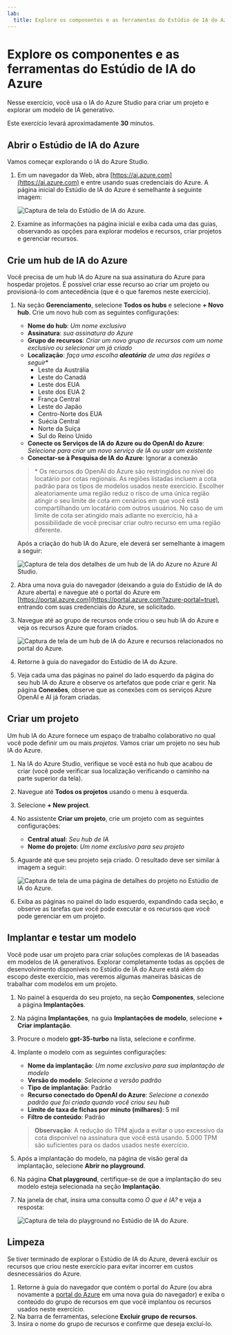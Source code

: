 ```yaml
---
lab:
  title: Explore os componentes e as ferramentas do Estúdio de IA do Azure
---
```


# Explore os componentes e as ferramentas do Estúdio de IA do Azure

Nesse exercício, você usa o IA do Azure Studio para criar um projeto e explorar um modelo de IA generativo.

Este exercício levará aproximadamente **30** minutos.

## Abrir o Estúdio de IA do Azure

Vamos começar explorando o IA do Azure Studio.

1. Em um navegador da Web, abra [https://ai.azure.com](https://ai.azure.com) e entre usando suas credenciais do Azure. A página inicial do Estúdio de IA do Azure é semelhante à seguinte imagem:

    ![Captura de tela do Estúdio de IA do Azure.](./media/azure-ai-studio-home.png)

1. Examine as informações na página inicial e exiba cada uma das guias, observando as opções para explorar modelos e recursos, criar projetos e gerenciar recursos.

## Crie um hub de IA do Azure

Você precisa de um hub IA do Azure na sua assinatura do Azure para hospedar projetos. É possível criar esse recurso ao criar um projeto ou provisioná-lo com antecedência (que é o que faremos neste exercício).

1. Na seção **Gerenciamento**, selecione **Todos os hubs** e selecione **+ Novo hub**. Crie um novo hub com as seguintes configurações:
    - **Nome do hub**: *Um nome exclusivo*
    - **Assinatura**: *sua assinatura do Azure*
    - **Grupo de recursos**: *Criar um novo grupo de recursos com um nome exclusivo ou selecionar um já criado*
    - **Localização**: *faça uma escolha **aleatória** de uma das regiões a seguir*\*
        - Leste da Austrália
        - Leste do Canadá
        - Leste dos EUA
        - Leste dos EUA 2
        - França Central
        - Leste do Japão
        - Centro-Norte dos EUA
        - Suécia Central
        - Norte da Suíça
        - Sul do Reino Unido
    - **Conecte os Serviços de IA do Azure ou do OpenAI do Azure**: *Selecione para criar um novo serviço de IA ou usar um existente*
    - **Conectar-se à Pesquisa de IA do Azure**: Ignorar a conexão

    > \* Os recursos do OpenAI do Azure são restringidos no nível do locatário por cotas regionais. As regiões listadas incluem a cota padrão para os tipos de modelos usados neste exercício. Escolher aleatoriamente uma região reduz o risco de uma única região atingir o seu limite de cota em cenários em que você está compartilhando um locatário com outros usuários. No caso de um limite de cota ser atingido mais adiante no exercício, há a possibilidade de você precisar criar outro recurso em uma região diferente.

    Após a criação do hub IA do Azure, ele deverá ser semelhante à imagem a seguir:

    ![Captura de tela dos detalhes de um hub de IA do Azure no Azure AI Studio.](./media/azure-ai-resource.png)

1. Abra uma nova guia do navegador (deixando a guia do Estúdio de IA do Azure aberta) e navegue até o portal do Azure em [https://portal.azure.com](https://portal.azure.com?azure-portal=true), entrando com suas credenciais do Azure, se solicitado.
1. Navegue até ao grupo de recursos onde criou o seu hub IA do Azure e veja os recursos Azure que foram criados.

    ![Captura de tela de um hub de IA do Azure e recursos relacionados no portal do Azure.](./media/azure-portal.png)

1. Retorne à guia do navegador do Estúdio de IA do Azure.
1. Veja cada uma das páginas no painel do lado esquerdo da página do seu hub IA do Azure e observe os artefatos que pode criar e gerir. Na página **Conexões**, observe que as conexões com os serviços Azure OpenAI e AI já foram criadas.

## Criar um projeto

Um hub IA do Azure fornece um espaço de trabalho colaborativo no qual você pode definir um ou mais *projetos*. Vamos criar um projeto no seu hub IA do Azure.

1. Na IA do Azure Studio, verifique se você está no hub que acabou de criar (você pode verificar sua localização verificando o caminho na parte superior da tela).
1. Navegue até **Todos os projetos** usando o menu à esquerda.
1. Selecione **+ New project**.
1. No assistente **Criar um projeto**, crie um projeto com as seguintes configurações:
    - **Central atual**: *Seu hub de IA*
    - **Nome do projeto**: *Um nome exclusivo para seu projeto*
1. Aguarde até que seu projeto seja criado. O resultado deve ser similar à imagem a seguir:

    ![Captura de tela de uma página de detalhes do projeto no Estúdio de IA do Azure.](./media/azure-ai-project.png)

1. Exiba as páginas no painel do lado esquerdo, expandindo cada seção, e observe as tarefas que você pode executar e os recursos que você pode gerenciar em um projeto.

## Implantar e testar um modelo

Você pode usar um projeto para criar soluções complexas de IA baseadas em modelos de IA generativos. Explorar completamente todas as opções de desenvolvimento disponíveis no Estúdio de IA do Azure está além do escopo deste exercício, mas veremos algumas maneiras básicas de trabalhar com modelos em um projeto.

1. No painel à esquerda do seu projeto, na seção **Componentes**, selecione a página **Implantações**.
1. Na página **Implantações**, na guia **Implantações de modelo**, selecione **+ Criar implantação**.
1. Procure o modelo **gpt-35-turbo** na lista, selecione e confirme.
1. Implante o modelo com as seguintes configurações:
    - **Nome da implantação**: *Um nome exclusivo para sua implantação de modelo*
    - **Versão do modelo**: *Selecione a versão padrão*
    - **Tipo de implantação**: Padrão
    - **Recurso conectado do OpenAI do Azure**: *Selecione a conexão padrão que foi criada quando você criou seu hub*
    - **Limite de taxa de fichas por minuto (milhares)**: 5 mil
    - **Filtro de conteúdo**: Padrão

    > **Observação**: A redução do TPM ajuda a evitar o uso excessivo da cota disponível na assinatura que você está usando. 5.000 TPM são suficientes para os dados usados neste exercício.

1. Após a implantação do modelo, na página de visão geral da implantação, selecione **Abrir no playground**.
1. Na página **Chat playground**, certifique-se de que a implantação do seu modelo esteja selecionada na seção **Implantação**.
1. Na janela de chat, insira uma consulta como *O que é IA?* e veja a resposta:

    ![Captura de tela do playground no Estúdio de IA do Azure.](./media/playground.png)

## Limpeza

Se tiver terminado de explorar o Estúdio de IA do Azure, deverá excluir os recursos que criou neste exercício para evitar incorrer em custos desnecessários do Azure.

1. Retorne à guia do navegador que contém o portal do Azure (ou abra novamente a [portal do Azure](https://portal.azure.com?azure-portal=true) em uma nova guia do navegador) e exiba o conteúdo do grupo de recursos em que você implantou os recursos usados neste exercício.
1. Na barra de ferramentas, selecione **Excluir grupo de recursos**.
1. Insira o nome do grupo de recursos e confirme que deseja excluí-lo.
